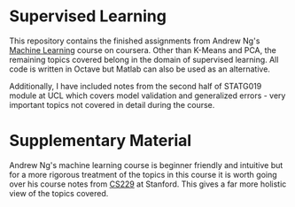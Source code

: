 # Supervised Learning

This repository contains the finished assignments from Andrew Ng's [Machine Learning](https://www.coursera.org/learn/machine-learning) course on coursera. Other than K-Means and PCA, the remaining topics covered belong in the domain of supervised learning. All code is written in Octave but Matlab can also be used as an alternative.

Additionally, I have included notes from the second half of STATG019 module at UCL which covers model validation and generalized errors - very important topics not covered in detail during the course. 

# Supplementary Material

Andrew Ng's machine learning course is beginner friendly and intuitive but for a more rigorous treatment of the topics in this course it is worth going over his course notes from [CS229](http://cs229.stanford.edu/syllabus.html) at Stanford. This gives a far more holistic view of the topics covered. 
